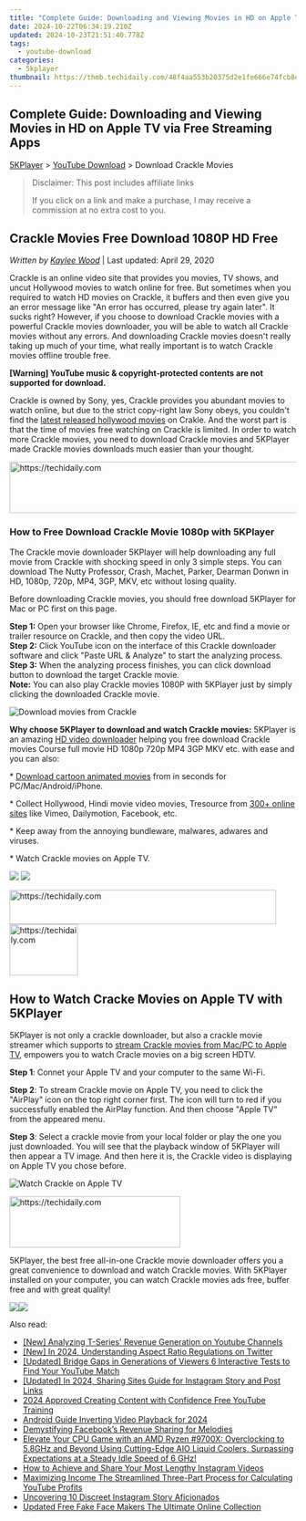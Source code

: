```yaml
---
title: "Complete Guide: Downloading and Viewing Movies in HD on Apple TV via Free Streaming Apps"
date: 2024-10-22T06:34:19.210Z
updated: 2024-10-23T21:51:40.778Z
tags:
  - youtube-download
categories:
  - 5kplayer
thumbnail: https://thmb.techidaily.com/48f4aa553b20375d2e1fe666e74fcb8eb031257aa3408ce619e341568a63ddba.jpg
---
```


## Complete Guide: Downloading and Viewing Movies in HD on Apple TV via Free Streaming Apps

[5KPlayer](https://tools.techidaily.com/5kplayer/products/) \> [YouTube Download](https://tools.techidaily.com/5kplayer/youtube-download/) \> Download Crackle Movies 

>  Disclaimer: This post includes affiliate links
>
>  If you click on a link and make a purchase, I may receive a commission at no extra cost to you.
>

## Crackle Movies Free Download 1080P HD Free

 _Written by [Kaylee Wood](https://www.quora.com/profile/Amanda-Hu-21)_ | Last updated: April 29, 2020 

Crackle is an online video site that provides you movies, TV shows, and uncut Hollywood movies to watch online for free. But sometimes when you required to watch HD movies on Crackle, it buffers and then even give you an error message like "An error has occurred, please try again later". It sucks right? However, if you choose to download Crackle movies with a powerful Crackle movies downloader, you will be able to watch all Crackle movies without any errors. And downloading Crackle movies doesn't really taking up much of your time, what really important is to watch Crackle movies offline trouble free. 

**\[Warning\] YouTube music & copyright-protected contents are not supported for download.**

Crackle is owned by Sony, yes, Crackle provides you abundant movies to watch online, but due to the strict copy-right law Sony obeys, you couldn't find the [latest released hollywood movies](https://tools.techidaily.com/5kplayer/youtube-download/) on Crakle. And the worst part is that the time of movies free watching on Crackle is limited. In order to watch more Crackle movies, you need to download Crackle movies and 5KPlayer made Crackle movies downloads much easier than your thought. 

<!-- affiliate ads begin -->
<a href="https://appsumo.8odi.net/c/5597632/2118315/7443" target="_top" id="2118315">
  <img src="//a.impactradius-go.com/display-ad/7443-2118315" border="0" alt="https://techidaily.com" width="728" height="90"/>
</a>
<img height="0" width="0" src="https://appsumo.8odi.net/i/5597632/2118315/7443" style="position:absolute;visibility:hidden;" border="0" />
<!-- affiliate ads end -->

###  How to Free Download Crackle Movie 1080p with 5KPlayer

The Crackle movie downloader 5KPlayer will help downloading any full movie from Crackle with shocking speed in only 3 simple steps. You can download The Nutty Professor, Crash, Machet, Parker, Dearman Donwn in HD, 1080p, 720p, MP4, 3GP, MKV, etc without losing quality. 

Before downloading Crackle movies, you should free download 5KPlayer for Mac or PC first on this page.

**Step 1:** Open your browser like Chrome, Firefox, IE, etc and find a movie or trailer resource on Crackle, and then copy the video URL.  
**Step 2:** Click YouTube icon on the interface of this Crackle downloader software and click "Paste URL & Analyze" to start the analyzing process.  
**Step 3:** When the analyzing process finishes, you can click download button to download the target Crackle movie.  
**Note:** You can also play Crackle movies 1080P with 5KPlayer just by simply clicking the downloaded Crackle movie. 

![Download  movies from Crackle](https://www.5kplayer.com/youtube-download/img/kabali-movie-download-zjy.jpg) 

**Why choose 5KPlayer to download and watch Crackle movies:** 5KPlayer is an amazing [HD video downloader](https://tools.techidaily.com/5kplayer/youtube-download/) helping you free download Crackle movies Course full movie HD 1080p 720p MP4 3GP MKV etc. with ease and you can also: 

\* [Download cartoon animated movies](https://tools.techidaily.com/5kplayer/youtube-download/) from in seconds for PC/Mac/Android/iPhone.

 \* Collect Hollywood, Hindi movie video movies, Tresource from [300+ online sites](https://tools.techidaily.com/5kplayer/youtube-download/) like Vimeo, Dailymotion, Facebook, etc.

\* Keep away from the annoying bundleware, malwares, adwares and viruses.

 \* Watch Crackle movies on Apple TV.

[![](https://www.5kplayer.com/youtube-download/../button/freedownwhitewin.png)](https://tools.techidaily.com/5kplayer/products/) [![](https://www.5kplayer.com/youtube-download/../button/freedownbackmac.png)](https://tools.techidaily.com/5kplayer/products/) 

<!-- affiliate ads begin -->
<a href="https://aligracehair.sjv.io/c/5597632/2135374/19272" target="_top" id="2135374">
  <img src="//a.impactradius-go.com/display-ad/19272-2135374" border="0" alt="https://techidaily.com" width="468" height="60"/>
</a>
<img height="0" width="0" src="https://aligracehair.sjv.io/i/5597632/2135374/19272" style="position:absolute;visibility:hidden;" border="0" />
<!-- affiliate ads end -->

<!-- affiliate ads begin -->
<a href="https://25home.pxf.io/c/5597632/2148635/16836" target="_top" id="2148635">
  <img src="//a.impactradius-go.com/display-ad/16836-2148635" border="0" alt="https://techidaily.com" width="120" height="90"/>
</a>
<img height="0" width="0" src="https://25home.pxf.io/i/5597632/2148635/16836" style="position:absolute;visibility:hidden;" border="0" />
<!-- affiliate ads end -->

##  How to Watch Cracke Movies on Apple TV with 5KPlayer

5KPlayer is not only a crackle downloader, but also a crackle movie streamer which supports to [stream Crackle movies from Mac/PC to Apple TV](https://tools.techidaily.com/5kplayer/airplay/), empowers you to watch Cracle movies on a big screen HDTV. 

**Step 1**: Connet your Apple TV and your computer to the same Wi-Fi. 

**Step 2**: To stream Crackle movie on Apple TV, you need to click the "AirPlay" icon on the top right corner first. The icon will turn to red if you successfully enabled the AirPlay function. And then choose "Apple TV" from the appeared menu.

**Step 3**: Select a crackle movie from your local folder or play the one you just downloaded. You will see that the playback window of 5KPlayer will then appear a TV image. And then here it is, the Crackle video is displaying on Apple TV you chose before.

![Watch Crackle on Apple TV](https://www.5kplayer.com/youtube-download/../airplay/img/5k-airplay-xsy-airplay-with-win10-15021501.jpg) 

<!-- affiliate ads begin -->
<a href="https://laganoo.pxf.io/c/5597632/1484940/16446" target="_top" id="1484940">
  <img src="//a.impactradius-go.com/display-ad/16446-1484940" border="0" alt="https://techidaily.com" width="300" height="90"/>
</a>
<img height="0" width="0" src="https://laganoo.pxf.io/i/5597632/1484940/16446" style="position:absolute;visibility:hidden;" border="0" />
<!-- affiliate ads end -->

5KPlayer, the best free all-in-one Crackle movie downloader offers you a great convenience to download and watch Crackle movies. With 5KPlayer installed on your computer, you can watch Crackle movies ads free, buffer free and with great quality! 

[![](https://www.5kplayer.com/youtube-download/../button/freedownwhitewin.png)](https://tools.techidaily.com/5kplayer/products/)[![](https://www.5kplayer.com/youtube-download/../button/freedownbackmac.png)](https://tools.techidaily.com/5kplayer/products/)

<ins class="adsbygoogle"
     style="display:block"
     data-ad-format="autorelaxed"
     data-ad-client="ca-pub-7571918770474297"
     data-ad-slot="1223367746"></ins>

<ins class="adsbygoogle"
     style="display:block"
     data-ad-client="ca-pub-7571918770474297"
     data-ad-slot="8358498916"
     data-ad-format="auto"
     data-full-width-responsive="true"></ins>

<span class="atpl-alsoreadstyle">Also read:</span>
<div><ul>
<li><a href="https://youtube-video-recordings.techidaily.com/new-analyzing-t-series-revenue-generation-on-youtube-channels/"><u>[New] Analyzing T-Series' Revenue Generation on Youtube Channels</u></a></li>
<li><a href="https://twitter-videos.techidaily.com/new-in-2024-understanding-aspect-ratio-regulations-on-twitter/"><u>[New] In 2024, Understanding Aspect Ratio Regulations on Twitter</u></a></li>
<li><a href="https://youtube-video-recordings.techidaily.com/updated-bridge-gaps-in-generations-of-viewers-6-interactive-tests-to-find-your-youtube-match/"><u>[Updated] Bridge Gaps in Generations of Viewers 6 Interactive Tests to Find Your YouTube Match</u></a></li>
<li><a href="https://instagram-clips.techidaily.com/updated-in-2024-sharing-sites-guide-for-instagram-story-and-post-links/"><u>[Updated] In 2024, Sharing Sites Guide for Instagram Story and Post Links</u></a></li>
<li><a href="https://youtube-video-recordings.techidaily.com/2024-approved-creating-content-with-confidence-free-youtube-training/"><u>2024 Approved Creating Content with Confidence Free YouTube Training</u></a></li>
<li><a href="https://extra-information.techidaily.com/android-guide-inverting-video-playback-for-2024/"><u>Android Guide Inverting Video Playback for 2024</u></a></li>
<li><a href="https://facebook.techidaily.com/demystifying-facebooks-revenue-sharing-for-melodies/"><u>Demystifying Facebook’s Revenue Sharing for Melodies</u></a></li>
<li><a href="https://hardware-updates.techidaily.com/elevate-your-cpu-game-with-an-amd-ryzen-9700x-overclocking-to-58ghz-and-beyond-using-cutting-edge-aio-liquid-coolers-surpassing-expectations-at-a-steady-idl33/"><u>Elevate Your CPU Game with an AMD Ryzen #9700X: Overclocking to 5.8GHz and Beyond Using Cutting-Edge AIO Liquid Coolers, Surpassing Expectations at a Steady Idle Speed of 6 GHz!</u></a></li>
<li><a href="https://instagram-video-files.techidaily.com/how-to-achieve-and-share-your-most-lengthy-instagram-videos/"><u>How to Achieve and Share Your Most Lengthy Instagram Videos</u></a></li>
<li><a href="https://youtube-video-recordings.techidaily.com/maximizing-income-the-streamlined-three-part-process-for-calculating-youtube-profits/"><u>Maximizing Income The Streamlined Three-Part Process for Calculating YouTube Profits</u></a></li>
<li><a href="https://instagram-video-recordings.techidaily.com/uncovering-10-discreet-instagram-story-aficionados/"><u>Uncovering 10 Discreet Instagram Story Aficionados</u></a></li>
<li><a href="https://ai-driven-video-production.techidaily.com/updated-free-fake-face-makers-the-ultimate-online-collection/"><u>Updated Free Fake Face Makers The Ultimate Online Collection</u></a></li>
</ul></div>

